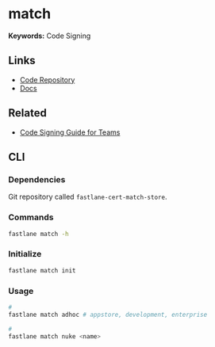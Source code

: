 # match

<!--
https://www.wafrat.com/fixing-ios-distribution-certificate-related-errors/
-->

**Keywords:** Code Signing

## Links

- [Code Repository](https://github.com/fastlane/fastlane/tree/master/match)
- [Docs](https://docs.fastlane.tools/actions/match/)

## Related

- [Code Signing Guide for Teams](https://codesigning.guide/)

## CLI

### Dependencies

Git repository called `fastlane-cert-match-store`.

### Commands

```sh
fastlane match -h
```

### Initialize

```sh
fastlane match init
```

### Usage

```sh
#
fastlane match adhoc # appstore, development, enterprise

#
fastlane match nuke <name>
```
